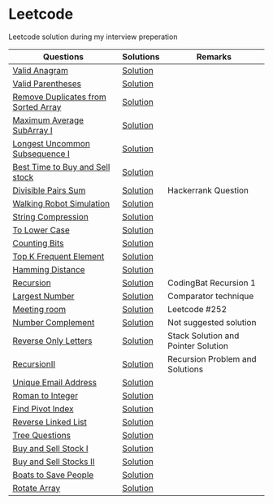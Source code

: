 # Leetcode 
Leetcode solution during my interview preperation

| Questions  | Solutions | Remarks |
| ------------- | ------------- | ------------- |
| [Valid Anagram](https://leetcode.com/problems/valid-anagram/description/)  | [Solution](https://github.com/manojkumarsmks/Leetcode/blob/master/ValidAnagram.java)|
| [Valid Parentheses](https://leetcode.com/problems/valid-parentheses/description/) | [Solution](https://github.com/manojkumarsmks/Leetcode/blob/master/ValidParentheses.java)|
| [Remove Duplicates from Sorted Array](https://leetcode.com/problems/remove-duplicates-from-sorted-array/description/) | [Solution](https://github.com/manojkumarsmks/Leetcode/blob/master/RemoveDupicateFromSortedArray.java)|
| [Maximum Average SubArray I](https://leetcode.com/problems/maximum-average-subarray-i/description/)| [Solution](https://github.com/manojkumarsmks/Leetcode/blob/master/MaximumAverageSubArrayI.java)|
| [Longest Uncommon Subsequence I](https://leetcode.com/problems/longest-uncommon-subsequence-i/description/)|[Solution](https://github.com/manojkumarsmks/Leetcode/blob/master/LongestUncommonSubsequenceI.java)|
| [Best Time to Buy and Sell stock](https://leetcode.com/problems/best-time-to-buy-and-sell-stock/description/)|[Solution](https://github.com/manojkumarsmks/Leetcode/blob/master/MaxStockProfitI.java)|
| [Divisible Pairs Sum](https://www.hackerrank.com/challenges/linkedin-practice-divisible-sum-pairs/problem)|[Solution](https://github.com/manojkumarsmks/Leetcode/blob/master/DivisiblePairsSum.java)| Hackerrank Question |
| [Walking Robot Simulation](https://leetcode.com/problems/walking-robot-simulation/description/)|[Solution](https://github.com/manojkumarsmks/Leetcode/blob/master/WalkingRobot.java)|
| [String Compression](https://leetcode.com/problems/string-compression/description/)|[Solution](https://github.com/manojkumarsmks/Leetcode/blob/master/StringCompression.java)|
| [To Lower Case](https://leetcode.com/problems/to-lower-case/)| [Solution](https://github.com/manojkumarsmks/Leetcode/blob/master/ToLowerCase.java)|
| [Counting Bits](https://leetcode.com/problems/counting-bits/description/)| [Solution](https://github.com/manojkumarsmks/Leetcode/blob/master/CountingBits.java)|
| [Top K Frequent Element](https://leetcode.com/problems/top-k-frequent-elements/description/)| [Solution](https://github.com/manojkumarsmks/Leetcode/blob/master/TopKFrequentElements.java)|
| [Hamming Distance](https://leetcode.com/problems/hamming-distance/description/) |[Solution](https://github.com/manojkumarsmks/Leetcode/blob/master/HammingDistance.java)|
| [Recursion](https://codingbat.com/java/Recursion-1) |[Solution](https://github.com/manojkumarsmks/Leetcode/tree/master/Recursion)|CodingBat Recursion 1|
|[Largest Number](https://leetcode.com/problems/largest-number/description/)|[Solution](https://github.com/manojkumarsmks/Leetcode/blob/master/LargestNumber.java)| Comparator technique |
|[Meeting room]()|[Solution](https://github.com/manojkumarsmks/Leetcode/blob/master/MeetingRooms.java)|Leetcode #252|
|[Number Complement](https://leetcode.com/problems/number-complement/description/)|[Solution](https://github.com/manojkumarsmks/Leetcode/blob/master/NumberComplement.java)|Not suggested solution|
|[Reverse Only Letters](https://leetcode.com/problems/reverse-only-letters/description/)|[Solution](https://github.com/manojkumarsmks/Leetcode/tree/master/RecursionII)|Stack Solution and Pointer Solution|
|[RecursionII](http://www.techiedelight.com/recursion-practice-problems-with-solutions/)|[Solution](https://github.com/manojkumarsmks/Leetcode/blob/master/ReverseOnlyLetters.java)|Recursion Problem and Solutions|
|[Unique Email Address](https://leetcode.com/problems/unique-email-addresses/)|[Solution](https://github.com/manojkumarsmks/Leetcode/blob/master/UniqueEmailAddress.java)|
|[Roman to Integer](https://leetcode.com/problems/roman-to-integer/)|[Solution](https://github.com/manojkumarsmks/Leetcode/blob/master/Roman2Integer.java)|
|[Find Pivot Index](https://leetcode.com/problems/find-pivot-index)|[Solution](https://github.com/manojkumarsmks/Leetcode/blob/master/FindPivotIndex.java)|
|[Reverse Linked List](https://leetcode.com/problems/reverse-linked-list/)|[Solution](https://github.com/manojkumarsmks/Leetcode/blob/master/RecursionII/ReverseLinkedList.java)|
|[Tree Questions](https://leetcode.com/tag/tree/)|[Solution](https://github.com/manojkumarsmks/Leetcode/tree/master/Tree)|
|[Buy and Sell Stock I](https://leetcode.com/problems/best-time-to-buy-and-sell-stock/)|[Solution](https://github.com/manojkumarsmks/Leetcode/blob/master/BuynSellStockI.java)|
|[Buy and Sell Stocks II](https://leetcode.com/problems/best-time-to-buy-and-sell-stock-ii/)|[Solution](https://github.com/manojkumarsmks/Leetcode/blob/master/BuynSellStockII.java)|
|[Boats to Save People](https://leetcode.com/problems/boats-to-save-people/)|[Solution](https://github.com/manojkumarsmks/Leetcode/blob/master/BoatsToSavePeople.java)|
|[Rotate Array](https://leetcode.com/problems/rotate-array/submissions/)|[Solution](https://github.com/manojkumarsmks/Leetcode/blob/master/RotateArray.java)|
